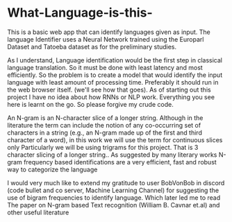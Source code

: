 # What-Language-is-this-
This is a basic web app that can identify languages given as input. The language Identifier uses a Neural Network trained using the Europarl Dataset and Tatoeba dataset as for the preliminary studies. 

As I understand, Language identification would be the first step in classical language translation. So it must be done with least latency and most efficiently. So the problem is to create a model that would identify the input language with least amount of processing time. Preferably it should run in the web browser itself. (we'll see how that goes). As of starting out this project I have no idea about how RNNs or NLP work. Everything you see here is learnt on the go. So please forgive my crude code.

An N-gram is an N-character slice of a longer string. Although in the literature the term can include the notion of any co-occurring set of
characters in a string (e.g., an N-gram made up of the first and third character of a word), in this work we will use the term for continuous slices only
Particularly we will be using trigrams for this project. That is 3 character slicing of a longer string.. As suggested by many literary works N-gram frequency based identifications are a very efficient, fast and robust way to categorize the language


I would very much like to extend my gratitude to user BobVonBob in discord (code bullet and co server, Machine Learning Channel) for suggesting the use of bigram frequencies to identify language. Which later led me to read The paper on N-gram based Text recognition (William B. Cavnar et.al) and other useful literature

